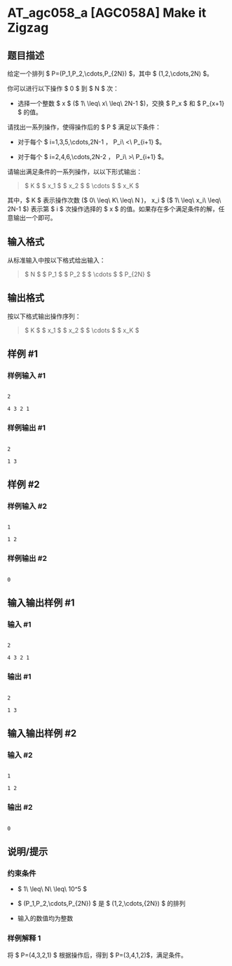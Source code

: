 # AT_agc058_a [AGC058A] Make it Zigzag

## 题目描述

给定一个排列 $ P=(P_1,P_2,\cdots,P_{2N}) $，其中 $ (1,2,\cdots,2N) $。

你可以进行以下操作 $ 0 $ 到 $ N $ 次：

- 选择一个整数 $ x $ ($ 1\ \leq\ x\ \leq\ 2N-1 $)，交换 $ P_x $ 和 $ P_{x+1} $ 的值。

请找出一系列操作，使得操作后的 $ P $ 满足以下条件：

- 对于每个 $ i=1,3,5,\cdots,2N-1 $，$ P_i\ <\ P_{i+1} $。
- 对于每个 $ i=2,4,6,\cdots,2N-2 $，$ P_i\ >\ P_{i+1} $。

请输出满足条件的一系列操作，以以下形式输出：

> $ K $ $ x_1 $ $ x_2 $ $ \cdots $ $ x_K $

其中，$ K $ 表示操作次数 ($ 0\ \leq\ K\ \leq\ N $)，$ x_i $ ($ 1\ \leq\ x_i\ \leq\ 2N-1 $) 表示第 $ i $ 次操作选择的 $ x $ 的值。如果存在多个满足条件的解，任意输出一个即可。

## 输入格式

从标准输入中按以下格式给出输入：

> $ N $ $ P_1 $ $ P_2 $ $ \cdots $ $ P_{2N} $

## 输出格式

按以下格式输出操作序列：

> $ K $ $ x_1 $ $ x_2 $ $ \cdots $ $ x_K $

## 样例 #1

### 样例输入 #1

```
2
4 3 2 1
```

### 样例输出 #1

```
2
1 3
```

## 样例 #2

### 样例输入 #2

```
1
1 2
```

### 样例输出 #2

```
0
```

## 输入输出样例 #1

### 输入 #1

```
2
4 3 2 1
```

### 输出 #1

```
2
1 3
```

## 输入输出样例 #2

### 输入 #2

```
1
1 2
```

### 输出 #2

```
0
```

## 说明/提示

### 约束条件

- $ 1\ \leq\ N\ \leq\ 10^5 $
- $ (P_1,P_2,\cdots,P_{2N}) $ 是 $ (1,2,\cdots,{2N}) $ 的排列
- 输入的数值均为整数

### 样例解释 1

将 $ P=(4,3,2,1) $ 根据操作后，得到 $ P=(3,4,1,2)$，满足条件。